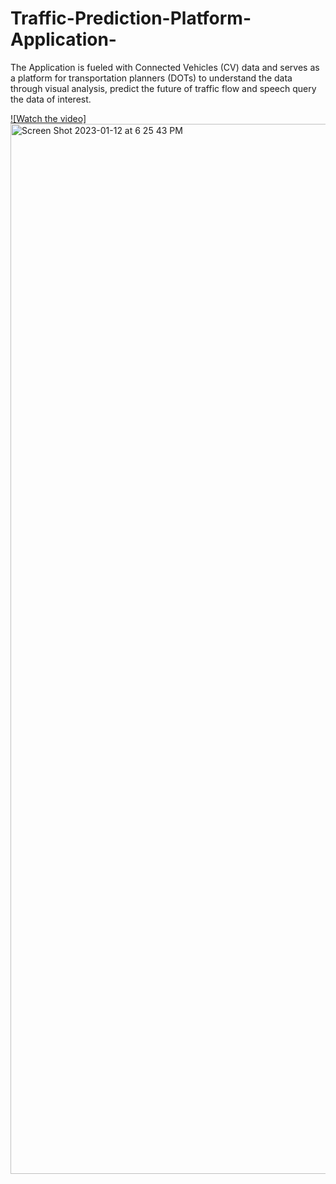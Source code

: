 # Traffic-Prediction-Platform-Application-
The Application is fueled with Connected Vehicles (CV) data and serves as a platform for transportation planners (DOTs) to understand the data through visual analysis, predict the future of traffic flow and speech query the data of interest.

[![Watch the video]](https://www.youtube.com/watch?v=uGxRNU_t8_w)
<img width="1680" alt="Screen Shot 2023-01-12 at 6 25 43 PM" src="https://user-images.githubusercontent.com/73359826/212223555-43e98773-fcaa-4799-b9e7-c6127f128921.png">
